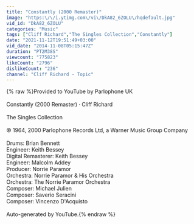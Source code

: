 ```yaml
---
title: "Constantly (2000 Remaster)"
image: "https:\/\/i.ytimg.com\/vi\/DkA82_6ZOLU\/hqdefault.jpg"
vid_id: "DkA82_6ZOLU"
categories: "Music"
tags: ["Cliff Richard","The Singles Collection","Constantly"]
date: "2021-11-12T19:51:49+03:00"
vid_date: "2014-11-08T05:15:47Z"
duration: "PT2M38S"
viewcount: "775823"
likeCount: "2796"
dislikeCount: "236"
channel: "Cliff Richard - Topic"
---
```

{% raw %}Provided to YouTube by Parlophone UK<br /><br />Constantly (2000 Remaster) · Cliff Richard<br /><br />The Singles Collection<br /><br />℗ 1964, 2000 Parlophone Records Ltd, a Warner Music Group Company<br /><br />Drums: Brian Bennett<br />Engineer: Keith Bessey<br />Digital  Remasterer: Keith Bessey<br />Engineer: Malcolm Addey<br />Producer: Norrie Paramor<br />Orchestra: Norrie Paramor &amp; His Orchestra<br />Orchestra: The Norrie Paramor Orchestra<br />Composer: Michael Julien<br />Composer: Saverio Seracini<br />Composer: Vincenzo D'Acquisto<br /><br />Auto-generated by YouTube.{% endraw %}
